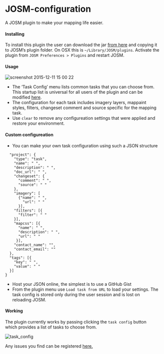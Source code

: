 # JOSM-configuration

A JOSM plugin to make your mapping life easier.

####  Installing 
To install this plugin the user can download the jar [from here](https://github.com/mapbox/JOSM-configuration/releases/tag/v1.1) and copying it to JOSM’s plugin folder. On OSX this is `~/Library/JOSM/plugins`. Activate the plugin from `JOSM Preferences > Plugins` and restart JOSM.

#### Usage
![screenshot 2015-12-11 15 00 22](https://cloud.githubusercontent.com/assets/126868/11740351/efb8d556-a017-11e5-90a4-fec9a0438b17.png)
- The ‘Task Config’ menu lists common tasks that you can choose from. This startup list is universal for all users of the plugin and can be modified [here](/config-list.json).
- The configuration for each task includes imagery layers, mappaint styles, filters, changeset comment and source specific for the mapping task.
- Use `clear` to remove any configureation settings that were applied and restore your environment.

#### Custom configureation
- You can make your own task configuration using such a JSON structure
```javascript{
  "project": {
    "type": "task",
    "name": " ",
    "description": " ",
    "doc_url": " ",
    "changeset": {
      "comment": " ",
      "source": " "
    },
    "imagery": [ 
      {"name": " ",
        "url": " "
      }],
    "filters": [{
      "filter": " "
    }],
    "mapcss": [{
      "name": " ",
      "description": " ",
      "url": " "
     }],
    "contact_name": "",
    "contact_email": ""
  },
  "tags": [{
    "key": " ",
    "value": " "
  }]
}
```
- Host your JSON online, the simplest is to use a GitHub Gist
- From the plugin menu use `Load task from URL` to load your settings. The task config is stored only during the user session and is lost on reloading JOSM.

#### Working
The plugin currently works by passing clicking the `task config` button which provides a list of tasks to choose from.

![task_config](https://cloud.githubusercontent.com/assets/4470913/11678750/a4873e4a-9e70-11e5-92f5-3f721d134011.gif)

Any issues you find can be registered [here.](https://github.com/aarthykc/task-components-JOSM-plugin/issues)

